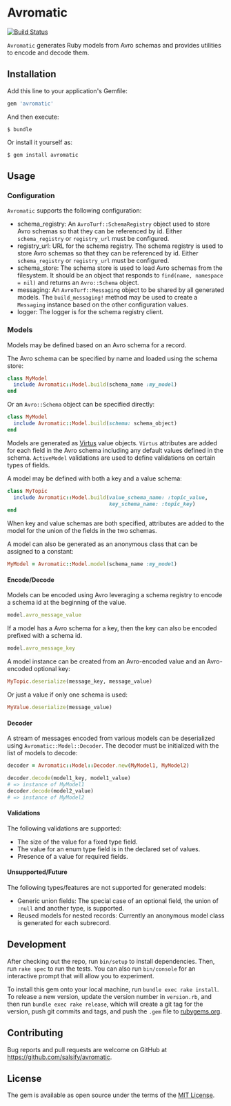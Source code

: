 # Avromatic

[![Build Status](https://travis-ci.org/salsify/avromatic.svg?branch=master)][travis]

[travis]: http://travis-ci.org/salsify/avromatic

`Avromatic` generates Ruby models from Avro schemas and provides utilities to
encode and decode them.

## Installation

Add this line to your application's Gemfile:

```ruby
gem 'avromatic'
```

And then execute:

    $ bundle

Or install it yourself as:

    $ gem install avromatic

## Usage

### Configuration

`Avromatic` supports the following configuration:

* schema_registry: An `AvroTurf::SchemaRegistry` object used to store Avro schemas 
  so that they can be referenced by id. Either `schema_registry` or 
  `registry_url` must be configured.
* registry_url: URL for the schema registry. The schema registry is used to store
  Avro schemas so that they can be referenced by id.  Either `schema_registry` or 
  `registry_url` must be configured.
* schema_store: The schema store is used to load Avro schemas from the filesystem.
  It should be an object that responds to `find(name, namespace = nil)` and
  returns an `Avro::Schema` object.
* messaging: An `AvroTurf::Messaging` object to be shared by all generated models.
  The `build_messaging!` method may be used to create a `Messaging` instance based
  on the other configuration values.
* logger: The logger is for the schema registry client.

### Models

Models may be defined based on an Avro schema for a record.

The Avro schema can be specified by name and loaded using the schema store:

```ruby
class MyModel
  include Avromatic::Model.build(schema_name :my_model)
end
```

Or an `Avro::Schema` object can be specified directly:

```ruby
class MyModel
  include Avromatic::Model.build(schema: schema_object)
end

```

Models are generated as [Virtus](https://github.com/solnic/virtus) value
objects. `Virtus` attributes are added for each field in the Avro schema
including any default values defined in the schema. `ActiveModel` validations
are used to define validations on certain types of fields.

A model may be defined with both a key and a value schema:

```ruby
class MyTopic
  include Avromatic::Model.build(value_schema_name: :topic_value,
                                 key_schema_name: :topic_key)
end
```

When key and value schemas are both specified, attributes are added to the model
for the union of the fields in the two schemas.

A model can also be generated as an anonymous class that can be assigned to a
constant:

```ruby
MyModel = Avromatic::Model.model(schema_name :my_model)
```

#### Encode/Decode

Models can be encoded using Avro leveraging a schema registry to encode a schema
id at the beginning of the value.

```ruby
model.avro_message_value
```

If a model has a Avro schema for a key, then the key can also be encoded
prefixed with a schema id.

```ruby
model.avro_message_key
```

A model instance can be created from an Avro-encoded value and an Avro-encoded
optional key:

```ruby
MyTopic.deserialize(message_key, message_value)
```

Or just a value if only one schema is used:

```ruby
MyValue.deserialize(message_value)
```

#### Decoder

A stream of messages encoded from various models can be deserialized using
`Avromatic::Model::Decoder`. The decoder must be initialized with the list
of models to decode:

```ruby
decoder = Avromatic::Model::Decoder.new(MyModel1, MyModel2)

decoder.decode(model1_key, model1_value)
# => instance of MyModel1
decoder.decode(model2_value)
# => instance of MyModel2
```

#### Validations

The following validations are supported:

- The size of the value for a fixed type field.
- The value for an enum type field is in the declared set of values.
- Presence of a value for required fields.

#### Unsupported/Future

The following types/features are not supported for generated models:

- Generic union fields: The special case of an optional field, the union of `:null` and
  another type, is supported.
- Reused models for nested records: Currently an anonymous model class is
  generated for each subrecord.

## Development

After checking out the repo, run `bin/setup` to install dependencies. Then, run `rake spec` to run the tests. You can also run `bin/console` for an interactive prompt that will allow you to experiment.

To install this gem onto your local machine, run `bundle exec rake install`. To release a new version, update the version number in `version.rb`, and then run `bundle exec rake release`, which will create a git tag for the version, push git commits and tags, and push the `.gem` file to [rubygems.org](https://rubygems.org).

## Contributing

Bug reports and pull requests are welcome on GitHub at https://github.com/salsify/avromatic.


## License

The gem is available as open source under the terms of the [MIT License](http://opensource.org/licenses/MIT).

